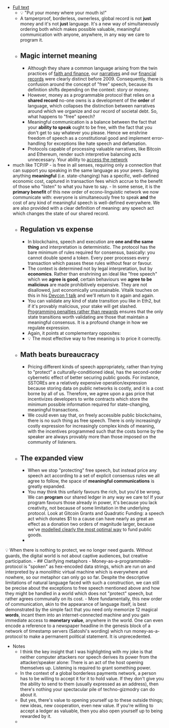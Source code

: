 - [Full text](https://kernel.community/module-2/money-speech/)
    -  💡 "Put your money where your mouth is!"
    - A tamperproof, borderless, ownerless, global record is not __just__ money and it's not __just__
 language. It's a new way of simultaneously ordering both which makes 
possible valuable, meaningful communication with anyone, anywhere, in 
any way we care to program it.
    - ## Magic internet meaning[](https://kernel.community/module-2/money-speech/#magic-internet-meaning)
        - Although they share a common language arising from the twin practices of [faith and finance](https://kernel.community/module-1/playdough-protocols/#faith-and-finance), our [narratives](https://kernel.community/module-0/conversation) and our [financial records](https://kernel.community/module-1/value/#narrative)
 were clearly distinct before 2009. Consequently, there is confusion 
around the concept of "free" speech, because its definition shifts 
depending on the context: story or money.
        - However, money as a programmable protocol that relies on a **shared record** no-one owns is a development of the __order__
 of language, which collapses the distinction between narratives around 
which we organize and our record of societal debt. So, what happens to 
"free" speech?
        - Meaningful communication is a balance between the fact that your __ability to speak__
 ought to be free, with the fact that you don't get to say whatever you 
please. Hence we enshrine freedom of speech as a constitutional good and
 implement error-handling for exceptions like hate speech and 
defamation.
        - Protocols capable of processing valuable narratives, 
like Bitcoin and Ethereum, render such interpretive balancing acts 
unnecessary. Your ability to [access the network](https://kernel.community/module-0/money-language/#open-protocols-and-a-network-of-value)
 - much like TCP/IP - is free in all senses, requiring only a connection
 that can support you speaking in the same language as your peers. 
Saying anything __meaningful__ (i.e. state-changing) has a 
specific, well-defined economic cost, captured in transaction fees which
 accrue to the benefit of those who "listen" to what you have to say.
        - In some sense, it is the **primary benefit** of this new order of econo-linguistic network we now communicate with: everyone is simultaneously free to speak __and__
 the cost of any kind of meaningful speech is well-defined everywhere. 
We are also provided with a clear definition of meaning: any speech act 
which changes the state of our shared record.
    - ## Regulation vs expense[](https://kernel.community/module-2/money-speech/#regulation-vs-expense)
        - In blockchains, speech and execution are __one and the same thing__
 and interpretation is deterministic. The protocol has the bare minimum 
of rules required for consensus, basically: you cannot double spend a 
token. Every peer processes every transaction which passes these rules 
without fear or favour.
        - The context is determined not by legal interpretation, but by **economics**. Rather than enshrining an ideal like "free speech" which we __agree is good__, certain behaviours we __agree to be malicious__ are made prohibitively expensive. They are not disallowed, just economically unsustainable. Vitalik touches on this in his [Devcon 1 talk](https://kernel.community/module-1/understanding-ethereum/) and we'll return to it again and again.
        - You can validate any kind of state transition you like in Eth2, but if it's provably malicious, your stake will get slashed. [Programming penalties rather than rewards](https://kernel.community/module-6/serenity/#proving-stake)
 ensures that the only state transitions worth validating are those that
 maintain a meaningful consensus. It is a profound change in how we 
regulate expression.
        - Again, it points at complementary opposites:
        -  💡 The most effective way to free meaning is to price it correctly.
    - ## Math beats bureaucracy[](https://kernel.community/module-2/money-speech/#math-beats-bureaucracy)
        - Pricing
 different kinds of speech appropriately, rather than trying to 
"protect" a culturally-conditioned ideal, has the second-order 
cybernetic effect of better securing public goods. For instance, SSTOREs
 are a relatively expensive operation/expression because storing data on
 public networks is costly, and it is a cost borne by all of us. 
Therefore, we agree upon a gas price that incentivizes developers to 
write contracts which store the minimum possible information required 
for state-changing, meaningful transactions.
        - We could even say 
that, on freely accessible public blockchains, there is no such thing as
 free speech. There is only increasingly costly expression for 
increasingly complex kinds of meaning, with the incentives programmed 
such that the costs borne by the speaker are always provably more than 
those imposed on the community of listeners.
    - ## The expanded view[](https://kernel.community/module-2/money-speech/#the-expanded-view)
        - When
 we stop "protecting" free speech, but instead price any speech act 
according to a set of explicit consensus rules we all agree to follow, 
the space of **meaningful communications** is greatly expanded.
        - You may think this unfairly favours the rich, but you'd be wrong. We can **program**
 our shared ledger in any way we care to! If your program favours those 
already in power, it's because you lack creativity, not because of some 
limitation in the underlying protocol. Look at Gitcoin Grants and 
Quadratic Funding: a speech act which donates $1 to a cause can have 
nearly as great an effect as a donation two orders of magnitude larger, 
because we've [modelled clearly the most optimal way](https://kernel.community/module-4/liberal-radical/#optimal-gathering) to fund public goods.
        - 
 💡 When there is nothing to protect, we no longer need guards. Without 
guards, the digital world is not about captive audiences, but creative 
participation.
    - ## Clarifying metaphors[](https://kernel.community/module-2/money-speech/#clarifying-metaphors)
        - Money-as-a-programmable-protocol
 is "spoken" as hex-encoded data strings, which are run on and 
interpreted by a monolithic virtual machine which is everywhere and 
nowhere, so our metaphor can only go so far. Despite the descriptive 
limitations of natural language faced with such a construction, we can 
still be precise about the exceptions to free speech mentioned above and
 how they might be handled in a world which does not "protect" speech, 
but rather agrees communally on its cost.
        - More
 fundamentally, this new order of communication, akin to the appearance 
of language itself, is best demonstrated by the simple fact that you 
need only memorize 12 magical **words**, incant them into an internet-connected machine and you gain immediate access to **monetary value**,
 anywhere in the world. One can even encode a reference to a newspaper 
headline in the genesis block of a network of timestamp servers 
(Satoshi's wording) which run money-as-a-protocol to make a permanent 
political statement. It is unprecedented.
- Notes
    - I think the key insight that I was highlighting with my joke is that neither computer attackers nor speech derives its power from the attacker/speaker alone: There is an act of the host opening themselves up. Listening is required to grant something power.
    - In the context of a global borderless payments network, a person has to be willing to accept it for it to hold value. If they don't give you the ability to send to them (usually expressed as an address), then there's nothing your spectacular pile of techno-gizmodry can do about it.
    - But yes, there's value to opening yourself up to these outside things; new ideas, new cooperation, even new value. If you're willing to accept a ledger as valuable, then you also open yourself up to being rewarded by it.
    - 
